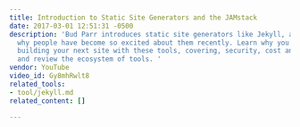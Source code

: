 ```yaml
---
title: Introduction to Static Site Generators and the JAMstack
date: 2017-03-01 12:51:31 -0500
description: 'Bud Parr introduces static site generators like Jekyll, and explains
  why people have become so excited about them recently. Learn why you should consider
  building your next site with these tools, covering, security, cost and other benefits,
  and review the ecosystem of tools. '
vendor: YouTube
video_id: Gy8mhRwlt8
related_tools:
- tool/jekyll.md
related_content: []

---
```

